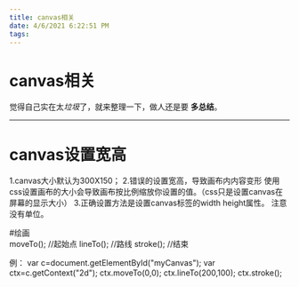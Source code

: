 ```yaml
---
title: canvas相关
date: 4/6/2021 6:22:51 PM 
tags:
---
```


# canvas相关

觉得自己实在太*垃圾*了，就来整理一下，做人还是要 **多总结**。
*****  

# canvas设置宽高
1.canvas大小默认为300X150；
2.错误的设置宽高，导致画布内内容变形
	使用css设置画布的大小会导致画布按比例缩放你设置的值。（css只是设置canvas在屏幕的显示大小）
3.正确设置方法是设置canvas标签的width height属性。 
	<canvas width="450" height="350"></canvas>
注意 没有单位。


#绘画    
    moveTo(); //起始点
	lineTo(); //路线
	stroke(); //结束

例：
    var c=document.getElementById("myCanvas");
    var ctx=c.getContext("2d");
    ctx.moveTo(0,0);
    ctx.lineTo(200,100);
    ctx.stroke();